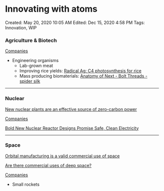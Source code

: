 # Innovating with atoms

Created: May 20, 2020 10:05 AM
Edited: Dec 15, 2020 4:58 PM
Tags: Innovation, WIP

### Agriculture & Biotech

[Companies](Innovating%20with%20atoms%20b9d678cb71ea45c7996d32d105e348a7/Companies%201cdc090b40f0423c8bc59d3d14c3dfe1.csv)

- Engineering organisms
    - Lab-grown meat
    - Improving rice yields: [Radical Ag: C4 photosynthesis for rice](../References%2044e0a6dd2a7a456b83710224626907e7/Radical%20Ag%20C4%20photosynthesis%20for%20rice%2023599d82da0a46e894ff24e7d62acf9f.md)
    - Mass producing biomaterials: [Anatomy of Next - Bolt Threads - spider silk](../References%2044e0a6dd2a7a456b83710224626907e7/Anatomy%20of%20Next%20-%20Bolt%20Threads%20-%20spider%20silk%207022cd29a8484773ba498f8d6068fd04.md)

---

### Nuclear

[New nuclear plants are an effective source of zero-carbon power](New%20nuclear%20plants%20are%20an%20effective%20source%20of%20zero%20985c0be7b9e543fa9f9992e45bb85da7.md)

[Companies](Innovating%20with%20atoms%20b9d678cb71ea45c7996d32d105e348a7/Companies%2026a455e42906459bb529dd103c44ed45.csv)

[Bold New Nuclear Reactor Designs Promise Safe, Clean Electricity](../References%2044e0a6dd2a7a456b83710224626907e7/Bold%20New%20Nuclear%20Reactor%20Designs%20Promise%20Safe,%20Cle%20581918669d0b49bbb91d3f2b039d17e7.md)

---

### Space

[Orbital manufacturing is a valid commercial use of space](Orbital%20manufacturing%20is%20a%20valid%20commercial%20use%20of%205a954c21555741749104c4adebb8fc51.md)

[Are there commercial uses of deep space?](Are%20there%20commercial%20uses%20of%20deep%20space%2049519a0f83054638b718f43f3ec24104.md)

[Companies](Innovating%20with%20atoms%20b9d678cb71ea45c7996d32d105e348a7/Companies%207e727bcd994e4c308739e1d3859aa339.csv)

- Small rockets